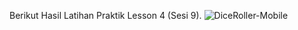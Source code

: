 Berikut Hasil Latihan Praktik Lesson 4 (Sesi 9).
![DiceRoller-Mobile](https://github.com/fdhlvidiarta/DiceRoller-Mobile/assets/151703258/e266ae63-c907-41eb-bb78-33bbbaa4155c)

